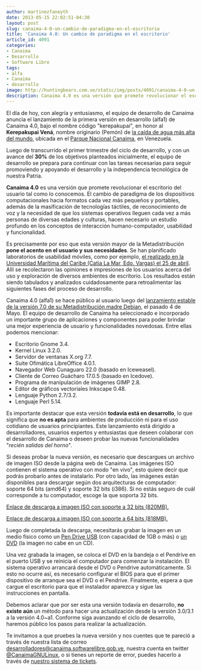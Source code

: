 ```yaml
---
author: martinezfaneyth
date: 2013-05-15 22:02:51-04:30
layout: post
slug: canaima-4-0-un-cambio-de-paradigma-en-el-escritorio
title: 'Canaima 4.0: Un cambio de paradigma en el escritorio'
article_id: 4091
categories:
- Canaima
- Desarrollo
- Software Libre
tags:
- alfa
- Canaima
- desarrollo
image: http://huntingbears.com.ve/static/img/posts/4091/canaima-4-0-un-cambio-de-paradigma-en-el-escritorio__1.jpg
description: Canaima 4.0 es una versión que promete revolucionar el escritorio del usuario tal como lo conocemos.
---
```


El día de hoy, con alegría y entusiasmo, el equipo de desarrollo de Canaima anuncia el lanzamiento de la primera versión en desarrollo (alfa1) de Canaima 4.0, bajo el nombre código "kerepakupai", en honor al **Kerepakupai Vená**, nombre originario (Pemón) de [la caída de agua más alta del mundo](http://es.wikipedia.org/wiki/Salto_Ángel), ubicada en el [Parque Nacional Canaima](http://es.wikipedia.org/wiki/Parque_Nacional_Canaima), en Venezuela.

Luego de transcurrido el primer trimestre del ciclo de desarrollo, y con un avance del **30%** de los objetivos planteados inicialmente, el equipo de desarrollo se prepara para continuar con las tareas necesarias para seguir promoviendo y apoyando el desarrollo y la independencia tecnológica de nuestra Patria.

**Canaima 4.0** es una versión que promete revolucionar el escritorio del usuario tal como lo conocemos. El cambio de paradigma de los dispositivos computacionales hacia formatos cada vez más pequeños y portables, además de la masificación de tecnologías táctiles, de reconocimiento de voz y la necesidad de que los sistemas operativos lleguen cada vez a más personas de diversas edades y culturas, hacen necesario un estudio profundo en los conceptos de interacción humano-computador, usabilidad y funcionalidad.

Es precisamente por eso que esta versión mayor de la Metadistribución **pone el acento en el usuario y sus necesidades**. Se han planificado laboratorios de usabilidad móviles, como por ejemplo, [el realizado en la Universidad Marítima del Caribe (Catia La Mar, Edo. Vargas) el 25 de abril](http://cnti.gob.ve/index.php?option=com_content&view=article&id=3074). Allí se recolectaron las opiniones e impresiones de los usuarios acerca del uso y exploración de diversos ambientes de escritorio. Los resultados están siendo tabulados y analizados cuidadosamente para retroalimentar las siguientes fases del proceso de desarrollo.

Canaima 4.0 (alfa1) se hace público al usuario luego del [lanzamiento estable de la versión 7.0 de su Metadistribución madre Debian](http://www.debian.org/News/2013/20130504.es.html), el pasado 4 de Mayo. El equipo de desarrollo de Canaima ha seleccionado e incorporado un importante grupo de aplicaciones y componentes para poder brindar una mejor experiencia de usuario y funcionalidades novedosas. Entre ellas podemos mencionar:

* Escritorio Gnome 3.4.
* Kernel Linux 3.2.0.
* Servidor de ventanas X.org 7.7.
* Suite Ofimática LibreOffice 4.0.1.
* Navegador Web Cunaguaro 22.0 (basado en Iceweasel).
* Cliente de Correo Guácharo 17.0.5 (basado en Icedove).
* Programa de manipulación de imágenes GIMP 2.8.
* Editor de gráficos vectoriales Inkscape 0.48.
* Lenguaje Python 2.7/3.2.
* Lenguaje Perl 5.14.

Es importante destacar que esta versión **todavía está en desarrollo**, lo que significa que **no es apta** para ambientes de producción ni para el uso cotidiano de usuarios principiantes. Este lanzamiento está dirigido a desarrolladores, usuarios expertos y entusiastas que deseen colaborar con el desarrollo de Canaima o deseen probar las nuevas funcionalidades "_recién salidas del horno_".

Si deseas probar la nueva versión, es necesario que descargues un archivo de imagen ISO desde la página web de Canaima. Las imágenes ISO contienen el sistema operativo con modo "en vivo", esto quiere decir que podrás probarlo antes de instalarlo. Por otro lado, las imágenes están disponibles para descargar según dos arquitecturas de computador: soporte 64 bits (amd64) y soporte 32 bits (i386). Si no estás seguro de cuál corresponde a tu computador, escoge la que soporta 32 bits.

[Enlace de descarga a imagen ISO con soporte a 32 bits (820MB).](http://descargas.canaima.softwarelibre.gob.ve/canaima-popular-4.0~a1_i386.iso)

[Enlace de descarga a imagen ISO con soporte a 64 bits (818MB).](http://descargas.canaima.softwarelibre.gob.ve/canaima-popular-4.0~a1_amd64.iso)

Luego de completada la descarga, necesitarás grabar la imagen en un medio físico como un [Pen Drive USB](http://wiki.canaima.softwarelibre.gob.ve/wiki/Como_instalar_Canaima_3.0_desde_una_Memoria_USB) (con capacidad de 1GB o más) o [un DVD](http://wiki.canaima.softwarelibre.gob.ve/wiki/Grabar_Imagen_ISO) (la imagen no cabe en un CD).

Una vez grabada la imagen, se coloca el DVD en la bandeja o el Pendrive en el puerto USB y se reinicia el computador para comenzar la instalación. El sistema operativo arrancará desde el DVD o Pendrive automáticamente. Si esto no ocurre así, es necesario configurar el BIOS para que el primer dispositivo de arranque sea el DVD o el Pendrive. Finalmente, espera a que cargue el escritorio para que el instalador aparezca y sigue las instrucciones en pantalla.

Debemos aclarar que por ser esta una versión todavía en desarrollo, **no existe aún** un método para hacer una actualización desde la versión 3.0/3.1 a la versión 4.0~a1. Conforme siga avanzando el ciclo de desarrollo, haremos público los pasos para realizar la actualización.

Te invitamos a que pruebes la nueva versión y nos cuentes que te pareció a través de nuestra lista de correo [desarrolladores@canaima.softwarelibre.gob.ve](http://listas.canaima.softwarelibre.gob.ve/cgi-bin/mailman/listinfo/desarrolladores), nuestra cuenta en twitter [@CanaimaGNULinux](http://twitter.com/CanaimaGNULinux), o si tienes un reporte de error, puedes hacerlo a través de [nuestro sistema de tickets](http://trac.canaima.softwarelibre.gob.ve/canaima).
